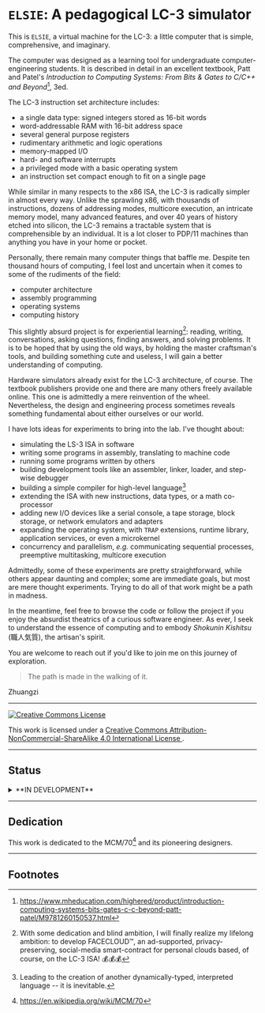 # `ELSIE`: A pedagogical LC-3 simulator #

This is `ELSIE`, a virtual machine for the LC-3: a little computer that is simple, comprehensive,
and imaginary.

The computer was designed as a learning tool for undergraduate computer-engineering students. It is
described in detail in an excellent textbook, Patt and Patel's *Introduction to Computing Systems:
From Bits & Gates to C/C++ and Beyond*[^1], 3ed.

The LC-3 instruction set architecture includes:

- a single data type: signed integers stored as 16-bit words
- word-addressable RAM with 16-bit  address space
- several general purpose registers
- rudimentary arithmetic and logic operations
- memory-mapped I/O
- hard- and software interrupts
- a privileged mode with a basic operating system
- an instruction set compact enough to fit on a single page

While similar in many respects to the x86 ISA, the LC-3 is radically simpler in almost every way.
Unlike the sprawling x86, with thousands of instructions, dozens of addressing modes, multicore
execution, an intricate memory model, many advanced features, and over 40 years of history etched
into silicon, the LC-3 remains a tractable system that is comprehensible by an individual. It is a
lot closer to PDP/11 machines than anything you have in your home or pocket.

Personally, there remain many computer things that baffle me. Despite ten thousand hours of
computing, I feel lost and uncertain when it comes to some of the rudiments of the field:

- computer architecture
- assembly programming
- operating systems
- computing history

This slightly absurd project is for experiential learning[^facecloud]: reading, writing,
conversations, asking questions, finding answers, and solving problems. It is to be hoped that by
using the old ways, by holding the master craftsman's tools, and building something cute and
useless, I will gain a better understanding of computing.

Hardware simulators already exist for the LC-3 architecture, of course. The textbook publishers
provide one and there are many others freely available online. This one is admittedly a mere
reinvention of the wheel. Nevertheless, the design and engineering process sometimes reveals
something fundamental about either ourselves or our world.

I have lots ideas for experiments to bring into the lab. I've thought about:

- simulating the LS-3 ISA in software
- writing some programs in assembly, translating to machine code
- running some programs written by others
- building development tools like an assembler, linker, loader, and step-wise
  debugger
- building a simple compiler for high-level language[^2]
- extending the ISA with new instructions, data types, or a math co-processor
- adding new I/O devices like a serial console, a tape storage, block storage,
  or network emulators and adapters
- expanding the operating system, with `TRAP` extensions, runtime library,
  application services, or even a microkernel
- concurrency and parallelism, _e.g._ communicating sequential processes,
  preemptive multitasking, multicore execution

Admittedly, some of these experiments are pretty straightforward, while others appear daunting and
complex; some are immediate goals, but most are mere thought experiments. Trying to do all of that
work might be a path in madness.

In the meantime, feel free to browse the code or follow the project if you enjoy
the absurdist theatrics of a curious software engineer. As ever, I seek to
understand the essence of computing and to embody _Shokunin Kishitsu_ (職人気質),
the artisan's spirit.

You are welcome to reach out if you'd like to join me on this journey of
exploration.

> The path is made in the walking of it.

<right>Zhuangzi</right>

----

<a rel="license" href="http://creativecommons.org/licenses/by-nc-sa/4.0/">
    <img alt="Creative Commons License" style="border-width:0" src="https://i.creativecommons.org/l/by-nc-sa/4.0/88x31.png" />
</a>
<br />

This work is licensed under a
<a rel="license" href="http://creativecommons.org/licenses/by-nc-sa/4.0/">
Creative Commons Attribution-NonCommercial-ShareAlike 4.0 International License
</a>.

----

## Status ##

<details>
<summary>**IN DEVELOPMENT**</summary>

Focus right now:

- terminal I/O: display adapter

On deck:

- BIOS
- assembler

See [TODO.md](TODO.md)

</details>

----

## Dedication ##

This work is dedicated to the MCM/70[^3] and its pioneering designers.

----

## Footnotes ##

[^1]: https://www.mheducation.com/highered/product/introduction-computing-systems-bits-gates-c-c-beyond-patt-patel/M9781260150537.html
[^2]: Leading to the creation of another dynamically-typed, interpreted language -- it is inevitable.
[^3]: https://en.wikipedia.org/wiki/MCM/70
[^facecloud]: With some dedication and blind ambition, I will finally realize my lifelong ambition: to develop
FACECLOUD™️, an ad-supported, privacy-preserving, social-media smart-contract for personal clouds
based, of course, on the LC-3 ISA! 💰💰💰
